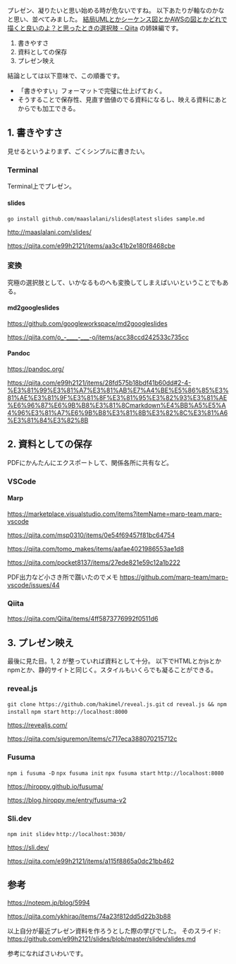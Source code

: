 プレゼン、凝りたいと思い始める時が危ないですね。
以下あたりが軸なのかなと思い、並べてみました。
[結局UMLとかシーケンス図とかAWSの図とかどれで描くと良いのよ？と思ったときの選択肢 - Qiita](https://qiita.com/e99h2121/items/eaca084ae7b0488ab686) の姉妹編です。

1. 書きやすさ
1. 資料としての保存
1. プレゼン映え

結論としては以下意味で、この順番です。

- 「書きやすい」フォーマットで完璧に仕上げておく。
- そうすることで保存性、見直す価値のでる資料になるし、映える資料にあとからでも加工できる。



## 1. 書きやすさ

見せるというよりまず、ごくシンプルに書きたい。

### Terminal

Terminal上でプレゼン。

#### slides

`go install github.com/maaslalani/slides@latest`
`slides sample.md`

http://maaslalani.com/slides/

https://qiita.com/e99h2121/items/aa3c41b2e180f8468cbe


### 変換

究極の選択肢として、いかなるものへも変換してしまえばいいということでもある。

#### md2googleslides

https://github.com/googleworkspace/md2googleslides

https://qiita.com/o_-____-___-o/items/acc38ccd242533c735cc


#### Pandoc

https://pandoc.org/

https://qiita.com/e99h2121/items/28fd575b18bdf41b60dd#2-4-%E3%81%99%E3%81%A7%E3%81%AB%E7%A4%BE%E5%86%85%E3%81%AE%E3%81%9F%E3%81%8F%E3%81%95%E3%82%93%E3%81%AE%E6%96%87%E6%9B%B8%E3%81%8Cmarkdown%E4%BB%A5%E5%A4%96%E3%81%A7%E6%9B%B8%E3%81%8B%E3%82%8C%E3%81%A6%E3%81%84%E3%82%8B


## 2. 資料としての保存

PDFにかんたんにエクスポートして、関係各所に共有など。

### VSCode

#### Marp

https://marketplace.visualstudio.com/items?itemName=marp-team.marp-vscode

https://qiita.com/msp0310/items/0e54f69457f81bc64754

https://qiita.com/tomo_makes/items/aafae4021986553ae1d8

https://qiita.com/pocket8137/items/27ede821e59c12a1b222

PDF出力など小さき所で躓いたのでメモ
https://github.com/marp-team/marp-vscode/issues/44

### Qiita

https://qiita.com/Qiita/items/4ff5873776992f0511d6




## 3. プレゼン映え

最後に見た目。1, 2 が整っていれば資料として十分。
以下でHTMLとかjsとかnpmとか、静的サイトと同じく。スタイルもいくらでも凝ることができる。


### reveal.js

`git clone https://github.com/hakimel/reveal.js.git`
`cd reveal.js && npm install`
`npm start`
`http://localhost:8000`

https://revealjs.com/

https://qiita.com/siguremon/items/c717eca388070215712c


### Fusuma

`npm i fusuma -D`
`npx fusuma init`
`npx fusuma start`
`http://localhost:8080`

https://hiroppy.github.io/fusuma/

https://blog.hiroppy.me/entry/fusuma-v2


### Sli.dev

`npm init slidev`
`http://localhost:3030/`

https://sli.dev/

https://qiita.com/e99h2121/items/a115f8865a0dc21bb462





## 参考

https://notepm.jp/blog/5994

https://qiita.com/ykhirao/items/74a23f812dd5d22b3b88

以上自分が最近プレゼン資料を作ろうとした際の学びでした。
そのスライド: https://github.com/e99h2121/slides/blob/master/slidev/slides.md

参考になればさいわいです。
